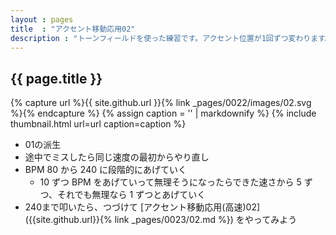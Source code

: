 ```yaml
---
layout : pages
title  : "アクセント移動応用02"
description : "トーンフィールドを使った練習です。アクセント位置が1回ずつ変わります。リズムよくきれいに鳴らせるように練習しましょう。"
---
```


## {{ page.title }}

{% capture url %}{{ site.github.url }}{% link _pages/0022/images/02.svg %}{% endcapture %}
{% assign caption = '' | markdownify %}
{% include thumbnail.html url=url caption=caption %}


* 01の派生
* 途中でミスしたら同じ速度の最初からやり直し
* BPM 80 から 240 に段階的にあげていく
  * 10 ずつ BPM をあげていって無理そうになったらできた速さから 5 ずつ、それでも無理なら 1 ずつとあげていく
* 240まで叩いたら、つづけて [アクセント移動応用(高速)02]({{site.github.url}}{% link _pages/0023/02.md %}) をやってみよう
